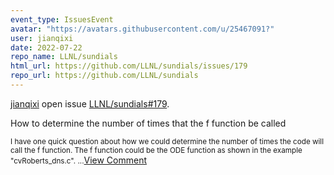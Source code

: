 ```yaml
---
event_type: IssuesEvent
avatar: "https://avatars.githubusercontent.com/u/25467091?"
user: jianqixi
date: 2022-07-22
repo_name: LLNL/sundials
html_url: https://github.com/LLNL/sundials/issues/179
repo_url: https://github.com/LLNL/sundials
---
```


<a href='https://github.com/jianqixi' target='_blank'>jianqixi</a> open issue <a href='https://github.com/LLNL/sundials/issues/179' target='_blank'>LLNL/sundials#179</a>.

<p>How to determine the number of times that the f function be called</p><small>I have one quick question about how we could determine the number of times the code will call the f function. The f function could be the ODE function as shown in the example "cvRoberts_dns.c". ...</small><a href='https://github.com/LLNL/sundials/issues/179' target='_blank'>View Comment</a>